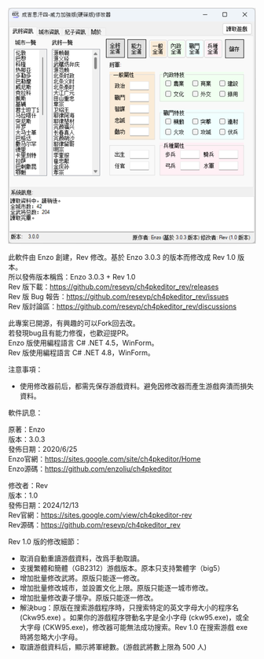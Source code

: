![http://url/to/img.png](https://raw.githubusercontent.com/resevp/ch4pkeditor_rev/refs/heads/master/main.png)

此軟件由 Enzo 創建，Rev 修改。基於 Enzo 3.0.3 的版本而修改成 Rev 1.0 版本。<br />
所以發佈版本稱爲：Enzo 3.0.3 + Rev 1.0<br />
Rev 版下載：https://github.com/resevp/ch4pkeditor_rev/releases<br />
Rev 版 Bug 報告：https://github.com/resevp/ch4pkeditor_rev/issues<br />
Rev 版討論區：https://github.com/resevp/ch4pkeditor_rev/discussions<br />

此專案已開源，有興趣的可以Fork回去改。<br />
若發現bug且有能力修復，也歡迎提PR。<br />
Enzo 版使用編程語言 C# .NET 4.5，WinForm。<br />
Rev 版使用編程語言 C# .NET 4.8，WinForm。<br />

注意事項：
* 使用修改器前后，都需先保存游戲資料。避免因修改器而產生游戲奔潰而損失資料。

軟件訊息：

原著：Enzo<br>
版本：3.0.3<br>
發佈日期：2020/6/25<br>
Enzo官網：https://sites.google.com/site/ch4pkeditor/Home<br>
Enzo源碼：https://github.com/enzoliu/ch4pkeditor<br>

修改者：Rev<br>
版本：1.0<br>
發佈日期：2024/12/13<br>
Rev官網：https://sites.google.com/view/ch4pkeditor-rev<br>
Rev源碼：https://github.com/resevp/ch4pkeditor_rev<br>

Rev 1.0 版的修改細節：

- 取消自動重讀游戲資料，改爲手動取讀。
- 支援繁體和簡體（GB2312）游戲版本。原本只支持繁體字（big5）
- 增加批量修改武將。原版只能逐一修改。
- 增加批量修改城市，並設置文化上限。原版只能逐一城市修改。
- 增加批量修改妻子懷孕。原版只能逐一修改。
- 解決bug：原版在搜索游戲程序時，只搜索特定的英文字母大小的程序名 (Ckw95.exe) 。如果你的游戲程序啓動名字是全小字母 (ckw95.exe)，或全大字母 (CKW95.exe)，修改器可能無法成功搜索。Rev 1.0 在搜索游戲 exe 時將忽略大小字母。
- 取讀游戲資料后，顯示將軍總數。(游戲武將數上限為 500 人)

